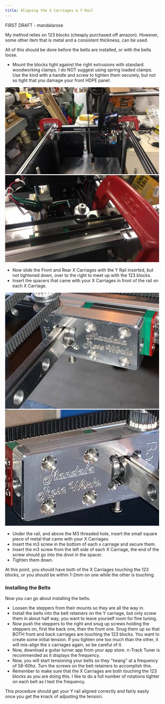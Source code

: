 ```yaml
---
title: Aligning the X Carriages & Y Rail
---
```

FIRST DRAFT - mandalarose

My method relies on 123 blocks (cheaply purchased off amazon).  However, some other item that is metal and a consistent thickness, can be used.

All of this should be done before the belts are installed, or with the belts loose.
  - Mount the blocks tight against the right extrusions with standard woodworking clamps.  I do NOT suggest using spring loaded clamps.  Use the kind with a handle and screw to tighten them securely, but not so tight that you damage your front HDPE panel.

![claming overview](/images/46072398_10218269041179462_5414576935474823168_n.jpg) ![clamping detail](/images/45838398_10218269048539646_6133383362213052416_n.jpg)

  - Now slide the Front and Rear X Carriages with the Y Rail inserted, but not tightened down, over to the right to meet up with the 123 blocks.
  - Insert the spacers that came with your X Carriages in front of the rail on each X Carriage.

![rear carriage](/images/img_0151.jpg) ![front carriage](/images/img_0152.jpg)

  - Under the rail, and above the M3 threaded hole, insert the small square piece of metal that came with your X Carriages.
  - Insert the m3 screw in the bottom of each x carriage and secure them.
  - Insert the m3 screw from the left side of each X Carriage, the end of the screw should go into the divot in the spacer.
  - Tighten them down.

At this point, you should have both of the X Carriages touching the 123 blocks, or you should be within 1-2mm on one while the other is touching.

### Installing the Belts

Now you can go about installing the belts.

  - Loosen the steppers from their mounts so they are all the way in.
  - Install the belts into the belt retainers on the Y carriage, but only screw them in about half way, you want to leave yourself room for fine tuning.
  - Now push the steppers to the right and snug up screws holding the steppers on, first the back one, then the front one.  Snug them up so that BOTH front and back carriages are touching the 123 blocks.  You want to create some initial tension.  If you tighten one too much than the other, it will mis-align the x carriages again, so be careful of it.
  - Now, download a guitar turner app from your app store.  n-Track Tuner is recommended as it displays the frequency.
  - Now, you will start tensioning your belts so they "twang" at a frequency of 58-60hz.  Turn the screws on the belt retainers to accomplish this.
  - Remember to make sure that the X Carriages are both touching the 123 blocks as you are doing this.  I like to do a full number of rotations tighter on each belt as I test the frequency.

This procedure should get your Y rail aligned correctly and fairly easily once you get the knack of adjusting the tension.
